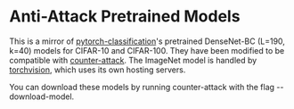 # Anti-Attack Pretrained Models
This is a mirror of [pytorch-classification](https://github.com/bearpaw/pytorch-classification)'s pretrained DenseNet-BC (L=190, k=40) models for CIFAR-10 and CIFAR-100. They have been modified to be compatible with [counter-attack](https://github.com/samuelemarro/counter-attack). 
The ImageNet model is handled by [torchvision](https://github.com/pytorch/vision), which uses its own hosting servers.

You can download these models by running counter-attack with the flag --download-model.
